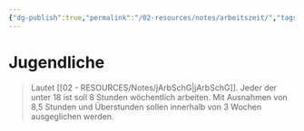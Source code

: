 ```yaml
---
{"dg-publish":true,"permalink":"/02-resources/notes/arbeitszeit/","tags":["jArbSchG","wirtschaft/arbeitsrecht"],"noteIcon":"","updated":"2025-10-29T12:59:02.560+01:00"}
---
```


# Jugendliche
>Lautet [[02 - RESOURCES/Notes/jArbSchG\|jArbSchG]]. Jeder der unter 18 ist soll 8 Stunden wöchentlich arbeiten.
>Mit Ausnahmen von 8,5 Stunden und Überstunden sollen innerhalb von 3 Wochen ausgeglichen werden.